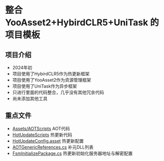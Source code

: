 ﻿# 整合YooAsset2+HybirdCLR5+UniTask 的项目模板
## 项目介绍
- 2024年初
- 项目使用了HybirdCLR5作为热更新框架
- 项目使用了YooAsset2作为资源管理框架
- 项目使用了UniTask作为异步框架
- 只进行里面的代码整合，几乎没有其他冗余代码
- 尚未添加其他工具
## 重点文件
- [Assets/AOTScripts](Assets/AOTScripts) AOT代码
- [HotUpdateScripts](Assets/HotUpdateScripts) 热更新代码
- [HotUpdateConfig.asset](Assets/Resources/HotUpdateConfig.asset) 热更新配置
- [AOTGenericReferences.cs](Assets/HybridCLRGenerate/AOTGenericReferences.cs) 补元DLL列表
- [FsmInitializePackage.cs](Assets/AOTScripts/MainRoot/PatchLogic/FsmNode/FsmInitializePackage.cs) 热更新初始化服务器地址与解密配置